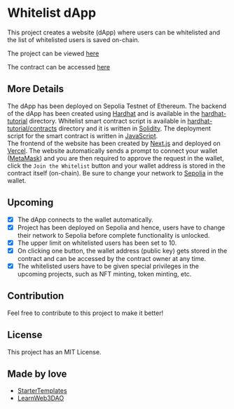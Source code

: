 # Whitelist dApp

This project creates a website (dApp) where users can be whitelisted and the list of whitelisted users is saved on-chain.<br />

The project can be viewed [here](https://whitelist-dapp-nu-seven.vercel.app/) <br />

The contract can be accessed [here](https://sepolia.etherscan.io/address/0x8A584DAee7EE0F2E6E216f38e0e3CEAA70224962)

## More Details

The dApp has been deployed on Sepolia Testnet of Ethereum. The backend of the dApp has been created using [Hardhat](https://hardhat.org/) and is available in the [hardhat-tutorial](https://github.com/Tanmay-Bhatnagar-03/Whitelist-dApp/tree/main/hardhat-tutorial) directory. Whitelist smart contract script is available in [hardhat-tutorial/contracts](https://github.com/Tanmay-Bhatnagar-03/Whitelist-dApp/tree/main/hardhat-tutorial/contracts) directory and it is written in [Solidity](https://soliditylang.org/). The deployment script for the smart contract is written in [JavaScript](https://developer.mozilla.org/en-US/docs/Web/javascript). <br />
The frontend of the website has been created by [Next.js](https://nextjs.org/) and deployed on [Vercel](https://vercel.com/). The website automatically sends a prompt to connect your wallet ([MetaMask](https://metamask.io/)) and you are then required to approve the request in the wallet, click the `Join the Whitelist` button and your wallet address is stored in the contract itself (on-chain). Be sure to change your network to [Sepolia](https://sepolia.dev/) in the wallet.  

## Upcoming

- [x] The dApp connects to the wallet automatically.
- [x] Project has been deployed on Sepolia and hence, users have to change their network to Sepolia before complete functionality is unlocked.
- [x] The upper limit on whitelisted users has been set to 10.
- [x] On clicking one button, the wallet address (public key) gets stored in the contract and can be accessed by the contract owner at any time.
- [x] The whitelisted users have to be given special privileges in the upcoming projects, such as NFT minting, token minting, etc.

## Contribution

Feel free to contribute to this project to make it better!

## License

This project has an MIT License.

## Made by love

- [StarterTemplates](https://twitter.com/startertemp)
- [LearnWeb3DAO](https://learnweb3.io)

